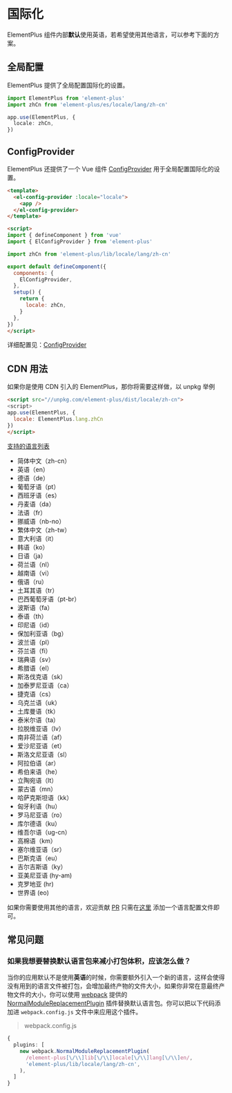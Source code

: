 # 国际化

ElementPlus 组件内部**默认**使用英语，若希望使用其他语言，可以参考下面的方案。

## 全局配置

ElementPlus 提供了全局配置国际化的设置。

```typescript
import ElementPlus from 'element-plus'
import zhCn from 'element-plus/es/locale/lang/zh-cn'

app.use(ElementPlus, {
  locale: zhCn,
})
```

## ConfigProvider

ElementPlus 还提供了一个 Vue 组件 [ConfigProvider](/#/zh-CN/component/config-provider) 用于全局配置国际化的设置。

```html
<template>
  <el-config-provider :locale="locale">
    <app />
  </el-config-provider>
</template>

<script>
import { defineComponent } from 'vue'
import { ElConfigProvider } from 'element-plus'

import zhCn from 'element-plus/lib/locale/lang/zh-cn'

export default defineComponent({
  components: {
    ElConfigProvider,
  },
  setup() {
    return {
      locale: zhCn,
    }
  },
})
</script>
```

详细配置见：[ConfigProvider](/#/zh-CN/component/config-provider)

## CDN 用法

如果你是使用 CDN 引入的 ElementPlus，那你将需要这样做，以 unpkg 举例

```html
<script src="//unpkg.com/element-plus/dist/locale/zh-cn">
<script>
app.use(ElementPlus, {
  locale: ElementPlus.lang.zhCn
})
</script>
```

[支持的语言列表](https://github.com/element-plus/element-plus/tree/dev/packages/locale/lang)

<ul class="language-list">
  <li>简体中文（zh-cn）</li>
  <li>英语（en）</li>
  <li>德语（de）</li>
  <li>葡萄牙语（pt）</li>
  <li>西班牙语（es）</li>
  <li>丹麦语（da）</li>
  <li>法语（fr）</li>
  <li>挪威语（nb-no）</li>
  <li>繁体中文（zh-tw）</li>
  <li>意大利语（it）</li>
  <li>韩语（ko）</li>
  <li>日语（ja）</li>
  <li>荷兰语（nl）</li>
  <li>越南语（vi）</li>
  <li>俄语（ru）</li>
  <li>土耳其语（tr）</li>
  <li>巴西葡萄牙语（pt-br）</li>
  <li>波斯语（fa）</li>
  <li>泰语（th）</li>
  <li>印尼语（id）</li>
  <li>保加利亚语（bg）</li>
  <li>波兰语（pl）</li>
  <li>芬兰语（fi）</li>
  <li>瑞典语（sv）</li>
  <li>希腊语（el）</li>
  <li>斯洛伐克语（sk）</li>
  <li>加泰罗尼亚语（ca）</li>
  <li>捷克语（cs）</li>
  <li>乌克兰语（uk）</li>
  <li>土库曼语（tk）</li>
  <li>泰米尔语（ta）</li>
  <li>拉脱维亚语（lv）</li>
  <li>南非荷兰语（af）</li>
  <li>爱沙尼亚语（et）</li>
  <li>斯洛文尼亚语（sl）</li>
  <li>阿拉伯语（ar）</li>
  <li>希伯来语（he）</li>
  <li>立陶宛语（lt）</li>
  <li>蒙古语（mn）</li>
  <li>哈萨克斯坦语（kk）</li>
  <li>匈牙利语（hu）</li>
  <li>罗马尼亚语（ro）</li>
  <li>库尔德语（ku）</li>
  <li>维吾尔语（ug-cn）</li>
  <li>高棉语（km）</li>
  <li>塞尔维亚语（sr）</li>
  <li>巴斯克语（eu）</li>
  <li>吉尔吉斯语（ky）</li>
  <li>亚美尼亚语 (hy-am)</li>
  <li>克罗地亚 (hr)</li>
  <li>世界语 (eo)</li>
</ul>

如果你需要使用其他的语言，欢迎贡献 [PR](https://github.com/element-plus/element-plus/pulls) 只需在[这里](https://github.com/element-plus/element-plus/tree/dev/packages/locale/lang) 添加一个语言配置文件即可。

## 常见问题

### 如果我想要替换默认语言包来减小打包体积，应该怎么做？

当你的应用默认不是使用**英语**的时候，你需要额外引入一个新的语言，这样会使得没有用到的语言文件被打包，会增加最终产物的文件大小，如果你非常在意最终产物文件的大小，你可以使用 [webpack](https://webpack.js.org) 提供的 [NormalModuleReplacementPlugin](https://webpack.js.org/plugins/normal-module-replacement-plugin/#root) 插件替换默认语言包。你可以把以下代码添加进 `webpack.config.js` 文件中来应用这个插件。

> webpack.config.js

```typescript
{
  plugins: [
    new webpack.NormalModuleReplacementPlugin(
      /element-plus[\/\\]lib[\/\\]locale[\/\\]lang[\/\\]en/,
      'element-plus/lib/locale/lang/zh-cn',
    ),
  ]
}
```
